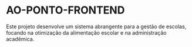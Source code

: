 # AO-PONTO-FRONTEND
Este projeto desenvolve um sistema abrangente para a gestão de escolas, focando na otimização da alimentação escolar e na administração acadêmica.
